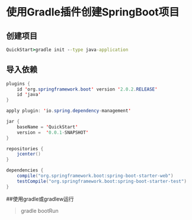 # 使用Gradle插件创建SpringBoot项目

## 创建项目  
```cmd
QuickStart>gradle init --type java-application
```

## 导入依赖
```java
plugins {
    id 'org.springframework.boot' version '2.0.2.RELEASE'
    id 'java'
}

apply plugin: 'io.spring.dependency-management'

jar {
    baseName = 'QuickStart'
    version =  '0.0.1-SNAPSHOT'
}

repositories {
    jcenter()
}

dependencies {
    compile("org.springframework.boot:spring-boot-starter-web")
    testCompile("org.springframework.boot:spring-boot-starter-test")
}

```

##使用gradle或gradlew运行
>gradle bootRun
